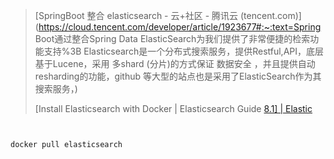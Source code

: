 > [SpringBoot 整合 elasticsearch - 云+社区 - 腾讯云 (tencent.com)](https://cloud.tencent.com/developer/article/1923677#:~:text=Spring Boot通过整合Spring Data ElasticSearch为我们提供了非常便捷的检索功能支持%3B Elasticsearch是一个分布式搜索服务，提供Restful,API，底层基于Lucene，采用 多shard (分片)的方式保证 数据安全 ，并且提供自动resharding的功能，github 等大型的站点也是采用了ElasticSearch作为其搜索服务，)
>
> [Install Elasticsearch with Docker | Elasticsearch Guide [8.1\] | Elastic](https://www.elastic.co/guide/en/elasticsearch/reference/current/docker.html)

```


docker pull elasticsearch

```

